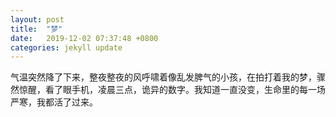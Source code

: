 ```yaml
---
layout: post
title:  "梦"
date:   2019-12-02 07:37:48 +0800
categories: jekyll update
---
```


气温突然降了下来，整夜整夜的风呼啸着像乱发脾气的小孩，在拍打着我的梦，骤然惊醒，看了眼手机，凌晨三点，诡异的数字。我知道一直没变，生命里的每一场严寒，我都活了过来。